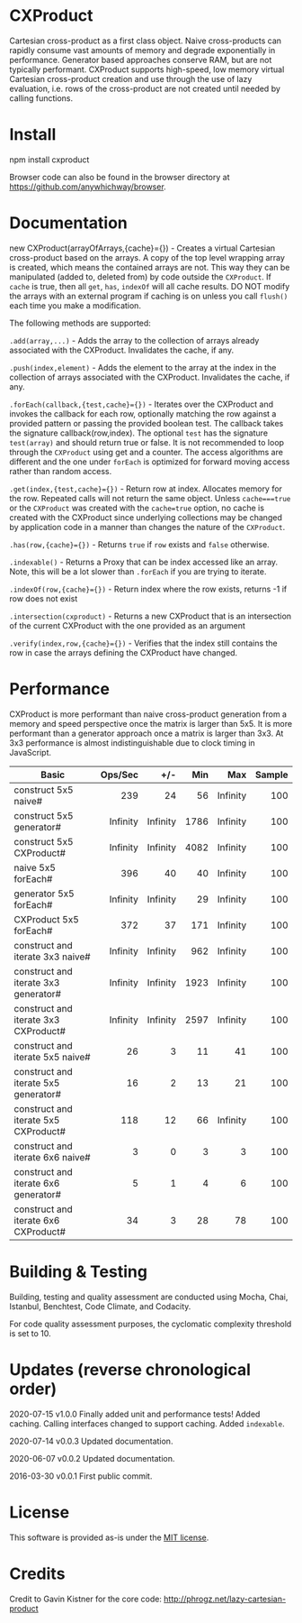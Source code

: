 # CXProduct

Cartesian cross-product as a first class object. Naive cross-products can rapidly consume vast amounts of memory and degrade exponentially in performance. Generator based
approaches conserve RAM, but are not typically performant. CXProduct supports high-speed, low memory virtual Cartesian cross-product creation and use through the use of 
lazy evaluation, i.e. rows of the cross-product are not created until needed by calling functions.

# Install

npm install cxproduct

Browser code can also be found in the browser directory at https://github.com/anywhichway/browser.

# Documentation

new CXProduct(arrayOfArrays,{cache}={}) - Creates a virtual Cartesian cross-product based on the arrays. A copy of the top level wrapping array is created, 
which means the contained arrays are not. This way they can be manipulated (added to, deleted from) by code outside the `CXProduct`. If `cache` is true, then
all `get`, `has`, `indexOf` will all cache results. DO NOT modify the arrays with an external program if caching is on unless you call `flush()` each time you
make a modification.

The following methods are supported:

`.add(array,...)` - Adds the array to the collection of arrays already associated with the CXProduct. Invalidates the cache, if any.

`.push(index,element)` - Adds the element to the array at the index in the collection of arrays associated with the CXProduct. Invalidates the cache, if any.

`.forEach(callback,{test,cache}={})` - Iterates over the CXProduct and invokes the callback for each row, optionally matching the row against a provided pattern or passing the provided boolean test.
The callback takes the signature callback(row,index). The optional `test` has the signature `test(array)` and should return true or false. It is not recommended to loop through the `CXProduct` using
get and a counter. The access algorithms are different and the one under `forEach` is optimized for forward moving access rather than random access.

`.get(index,{test,cache}={})` - Return row at index. Allocates memory for the row. Repeated calls will not return the same object. Unless `cache===true` or the `CXProduct` was created with the
 `cache=true` option, no cache is created with the CXProduct since underlying collections may be changed by application code in a manner than changes the nature of the `CXProduct`.

`.has(row,{cache}={})` - Returns `true` if `row` exists and `false` otherwise.

`.indexable()` - Returns a Proxy that can be index accessed like an array. Note, this will be a lot slower than `.forEach` if you are trying to iterate.

`.indexOf(row,{cache}={})` - Return index where the row exists, returns -1 if row does not exist

`.intersection(cxproduct)` - Returns a new CXProduct that is an intersection of the current CXProduct with the one provided as an argument

`.verify(index,row,{cache}={})` - Verifies that the index still contains the row in case the arrays defining the CXProduct have changed.

# Performance

CXProduct is more performant than naive cross-product generation from a memory and speed perspective once the matrix is larger than 5x5. It is more performant than a generator
approach once a matrix is larger than 3x3. At 3x3 performance is almost indistinguishable due to clock timing in JavaScript.

| Basic                                |  Ops/Sec |      +/- |  Min |      Max | Sample |
| ------------------------------------ | --------:| --------:| ----:| --------:| ------:|
| construct  5x5  naive#               |      239 |       24 |   56 | Infinity |    100 |
| construct  5x5 generator#            | Infinity | Infinity | 1786 | Infinity |    100 |
| construct  5x5 CXProduct#            | Infinity | Infinity | 4082 | Infinity |    100 |
| naive  5x5 forEach#                  |      396 |       40 |   40 | Infinity |    100 |
| generator  5x5 forEach#              | Infinity | Infinity |   29 | Infinity |    100 |
| CXProduct  5x5 forEach#              |      372 |       37 |  171 | Infinity |    100 |
| construct and iterate 3x3 naive#     | Infinity | Infinity |  962 | Infinity |    100 |
| construct and iterate 3x3 generator# | Infinity | Infinity | 1923 | Infinity |    100 |
| construct and iterate 3x3 CXProduct# | Infinity | Infinity | 2597 | Infinity |    100 |
| construct and iterate 5x5 naive#     |       26 |        3 |   11 |       41 |    100 |
| construct and iterate 5x5 generator# |       16 |        2 |   13 |       21 |    100 |
| construct and iterate 5x5 CXProduct# |      118 |       12 |   66 | Infinity |    100 |
| construct and iterate 6x6 naive#     |        3 |        0 |    3 |        3 |    100 |
| construct and iterate 6x6 generator# |        5 |        1 |    4 |        6 |    100 |
| construct and iterate 6x6 CXProduct# |       34 |        3 |   28 |       78 |    100 |


# Building & Testing

Building, testing and quality assessment are conducted using Mocha, Chai, Istanbul, Benchtest, Code Climate, and Codacity.

For code quality assessment purposes, the cyclomatic complexity threshold is set to 10.

# Updates (reverse chronological order)

2020-07-15 v1.0.0 Finally added unit and performance tests! Added caching. Calling interfaces changed to support caching. Added `indexable`.

2020-07-14 v0.0.3 Updated documentation.

2020-06-07 v0.0.2 Updated documentation.

2016-03-30 v0.0.1 First public commit.

# License

This software is provided as-is under the [MIT license](http://opensource.org/licenses/MIT).

# Credits

Credit to Gavin Kistner for the core code: http://phrogz.net/lazy-cartesian-product